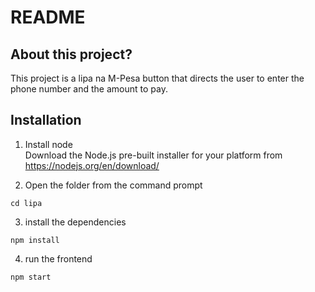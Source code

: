 # README
## About this project?

This project is a lipa na M-Pesa button that directs the user to enter the phone number and the amount to pay.
## Installation
1. Install node <br />
Download the Node.js pre-built installer for your platform from <br />
https://nodejs.org/en/download/

2. Open the folder from the command prompt <br />
```
cd lipa
```
3. install the dependencies
```
npm install 
```
4. run the frontend
```
npm start
```